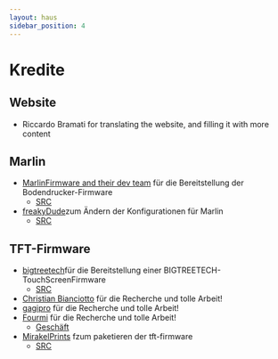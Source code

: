 ```yaml
---
layout: haus
sidebar_position: 4
---
```


# Kredite
## Website
- Riccardo Bramati for translating the website, and filling it with more content
## Marlin
- [MarlinFirmware and their dev team](https://marlinfw.org/) für die Bereitstellung der Bodendrucker-Firmware
  - [SRC](https://github.com/MarlinFirmware/Marlin)
- [freakyDude](https://blog.freakydu.de/)zum Ändern der Konfigurationen für Marlin
  - [SRC](https://github.com/freakydude/Marlin)

## TFT-Firmware
- [bigtreetech](https://bigtree-tech.com/de/)für die Bereitstellung einer BIGTREETECH-TouchScreenFirmware
  - [SRC](https://github.com/bigtreetech/BIGTREETECH-TouchScreenFirmware)
- [Christian Bianciotto](https://github.com/ciotto) für die Recherche und tolle Arbeit!
- [gagipro](https://github.com/gagipro) für die Recherche und tolle Arbeit!
- [Fourmi](https://github.com/Fourmi) für die Recherche und tolle Arbeit!
  - [Geschäft](https://www.hotends.fr)
- [MirakelPrints](https://github.com/MirakelPrints) fzum paketieren der tft-firmware
  - [SRC](https://github.com/MirakelPrints/BIGTREETECH-TouchScreenFirmware)